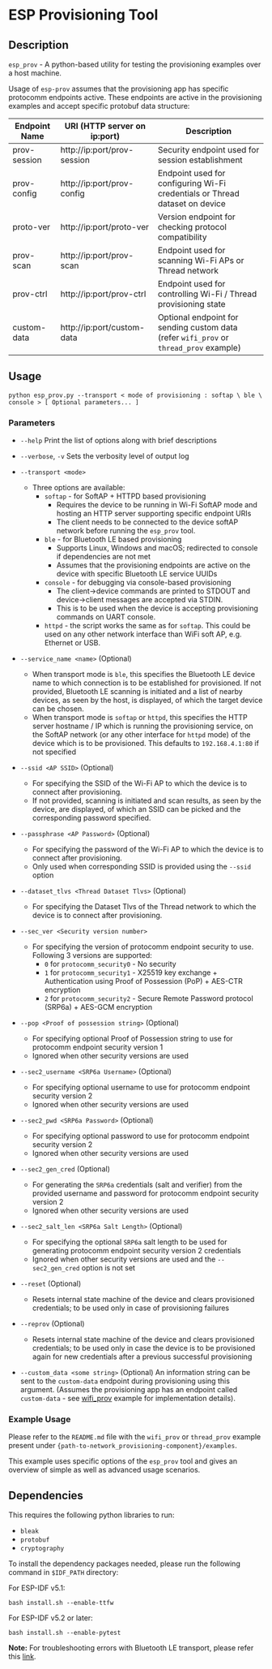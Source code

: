 # ESP Provisioning Tool

## Description

`esp_prov` - A python-based utility for testing the provisioning examples over a host machine.

Usage of `esp-prov` assumes that the provisioning app has specific protocomm endpoints active. These endpoints are active in the provisioning examples and accept specific protobuf data structure:

| Endpoint Name | URI (HTTP server on ip:port) | Description                                                                              |
|---------------|------------------------------|------------------------------------------------------------------------------------------|
| prov-session  | http://ip:port/prov-session  | Security endpoint used for session establishment                                         |
| prov-config   | http://ip:port/prov-config   | Endpoint used for configuring Wi-Fi credentials or Thread dataset on device              |
| proto-ver     | http://ip:port/proto-ver     | Version endpoint for checking protocol compatibility                                     |
| prov-scan     | http://ip:port/prov-scan     | Endpoint used for scanning Wi-Fi APs or Thread network                                   |
| prov-ctrl     | http://ip:port/prov-ctrl     | Endpoint used for controlling Wi-Fi / Thread provisioning state                          |
| custom-data   | http://ip:port/custom-data   | Optional endpoint for sending custom data (refer `wifi_prov` or `thread_prov` example)   |


## Usage

```
python esp_prov.py --transport < mode of provisioning : softap \ ble \ console > [ Optional parameters... ]
```
### Parameters

* `--help`
    Print the list of options along with brief descriptions

* `--verbose`, `-v`
    Sets the verbosity level of output log

* `--transport <mode>`
    - Three options are available:
      * `softap` - for SoftAP + HTTPD based provisioning
        * Requires the device to be running in Wi-Fi SoftAP mode and hosting an HTTP server supporting specific endpoint URIs
        * The client needs to be connected to the device softAP network before running the `esp_prov` tool.
      * `ble` - for Bluetooth LE based provisioning
        * Supports Linux, Windows and macOS; redirected to console if dependencies are not met
        * Assumes that the provisioning endpoints are active on the device with specific Bluetooth LE service UUIDs
      * `console` - for debugging via console-based provisioning
        * The client->device commands are printed to STDOUT and device->client messages are accepted via STDIN.
        * This is to be used when the device is accepting provisioning commands on UART console.
      * `httpd` - the script works the same as for `softap`. This could be used on any other network interface than WiFi soft AP, e.g. Ethernet or USB.

* `--service_name <name>` (Optional)
    - When transport mode is `ble`, this specifies the Bluetooth LE device name to which connection is to be established for provisioned. If not provided, Bluetooth LE scanning is initiated and a list of nearby devices, as seen by the host, is displayed, of which the target device can be chosen.
    - When transport mode is `softap` or `httpd`, this specifies the HTTP server hostname / IP which is running the provisioning service, on the SoftAP network (or any other interface for `httpd` mode) of the device which is to be provisioned. This defaults to `192.168.4.1:80` if not specified

* `--ssid <AP SSID>` (Optional)
    - For specifying the SSID of the Wi-Fi AP to which the device is to connect after provisioning.
    - If not provided, scanning is initiated and scan results, as seen by the device, are displayed, of which an SSID can be picked and the corresponding password specified.

* `--passphrase <AP Password>` (Optional)
    - For specifying the password of the Wi-Fi AP to which the device is to connect after provisioning.
    - Only used when corresponding SSID is provided using the `--ssid` option

* `--dataset_tlvs <Thread Dataset Tlvs>` (Optional)
    - For specifying the Dataset Tlvs of the Thread network to which the device is to connect after provisioning.

* `--sec_ver <Security version number>`
    - For specifying the version of protocomm endpoint security to use. Following 3 versions are supported:
      * `0` for `protocomm_security0` - No security
      * `1` for `protocomm_security1` - X25519 key exchange + Authentication using Proof of Possession (PoP) + AES-CTR encryption
      * `2` for `protocomm_security2` - Secure Remote Password protocol (SRP6a) + AES-GCM encryption

* `--pop <Proof of possession string>` (Optional)
    - For specifying optional Proof of Possession string to use for protocomm endpoint security version 1
    - Ignored when other security versions are used

* `--sec2_username <SRP6a Username>` (Optional)
    - For specifying optional username to use for protocomm endpoint security version 2
    - Ignored when other security versions are used

* `--sec2_pwd <SRP6a Password>` (Optional)
    - For specifying optional password to use for protocomm endpoint security version 2
    - Ignored when other security versions are used

* `--sec2_gen_cred` (Optional)
    - For generating the `SRP6a` credentials (salt and verifier) from the provided username and password for protocomm endpoint security version 2
    - Ignored when other security versions are used

* `--sec2_salt_len <SRP6a Salt Length>` (Optional)
    - For specifying the optional `SRP6a` salt length to be used for generating protocomm endpoint security version 2 credentials
    - Ignored when other security versions are used and the `--sec2_gen_cred` option is not set

* `--reset` (Optional)
    - Resets internal state machine of the device and clears provisioned credentials; to be used only in case of provisioning failures

* `--reprov` (Optional)
    - Resets internal state machine of the device and clears provisioned credentials; to be used only in case the device is to be provisioned again for new credentials after a previous successful provisioning

* `--custom_data <some string>` (Optional)
    An information string can be sent to the `custom-data` endpoint during provisioning using this argument.
    (Assumes the provisioning app has an endpoint called `custom-data` - see [wifi_prov](../../examples/wifi_prov/) example for implementation details).


### Example Usage

Please refer to the `README.md` file with the `wifi_prov` or `thread_prov` example present under `{path-to-network_provisioning-component}/examples`.

This example uses specific options of the `esp_prov` tool and gives an overview of simple as well as advanced usage scenarios.

## Dependencies

This requires the following python libraries to run:
* `bleak`
* `protobuf`
* `cryptography`

To install the dependency packages needed, please run the following command in `$IDF_PATH` directory:

For ESP-IDF v5.1:
```shell
bash install.sh --enable-ttfw
```

For ESP-IDF v5.2 or later:
```shell
bash install.sh --enable-pytest
```

**Note:** For troubleshooting errors with Bluetooth LE transport, please refer this [link](https://bleak.readthedocs.io/en/latest/troubleshooting.html).
